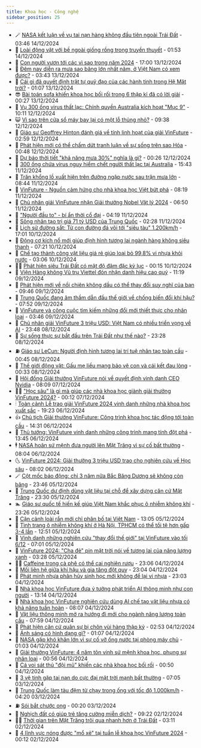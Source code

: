 ```yaml
---
title: Khoa học - Công nghệ
sidebar_position: 25
---
```


<!-- dantri-khoa-hoc-cong-nghe:START -->
- 🪄 [NASA kết luận về vụ tai nạn hàng không đầu tiên ngoài Trái Đất](https://dantri.com.vn/khoa-hoc-cong-nghe/nasa-ket-luan-ve-vu-tai-nan-hang-khong-dau-tien-ngoai-trai-dat-20241214100753384.htm) - 03:46 14/12/2024
- 🤭 [Loài động vật với bề ngoài giống rồng trong truyền thuyết](https://dantri.com.vn/khoa-hoc-cong-nghe/loai-dong-vat-voi-be-ngoai-giong-rong-trong-truyen-thuyet-20241214083631165.htm) - 01:53 14/12/2024
- 🐻 [Con người vươn tới các vì sao trong năm 2024](https://dantri.com.vn/khoa-hoc-cong-nghe/con-nguoi-vuon-toi-cac-vi-sao-trong-nam-2024-20241212104709833.htm) - 17:00 13/12/2024
- 🥰 [Đêm nay diễn ra mưa sao băng lớn nhất năm, ở Việt Nam có xem được?](https://dantri.com.vn/khoa-hoc-cong-nghe/dem-nay-dien-ra-mua-sao-bang-lon-nhat-nam-o-viet-nam-co-xem-duoc-20241213104203162.htm) - 03:43 13/12/2024
- 🥳 [Cái gì đã quyết định trật tự quỹ đạo của các hành tinh trong Hệ Mặt trời?](https://dantri.com.vn/khoa-hoc-cong-nghe/cai-gi-da-quyet-dinh-trat-tu-quy-dao-cua-cac-hanh-tinh-trong-he-mat-troi-20241213012045937.htm) - 01:07 13/12/2024
- 😎 [Bài toán sofa khiến khoa học bối rối trong 6 thập kỉ đã có lời giải](https://dantri.com.vn/khoa-hoc-cong-nghe/bai-toan-sofa-khien-khoa-hoc-boi-roi-trong-6-thap-ki-da-co-loi-giai-20241213023837974.htm) - 00:27 13/12/2024
- 🎡 [Vụ 300 ống virus thất lạc: Chính quyền Australia kích hoạt &quot;Mục 9&quot;](https://dantri.com.vn/khoa-hoc-cong-nghe/vu-300-ong-virus-that-lac-chinh-quyen-australia-kich-hoat-muc-9-20241212111954090.htm) - 10:11 12/12/2024
- 😺 [Vì sao trên cửa sổ máy bay lại có một lỗ thủng nhỏ?](https://dantri.com.vn/khoa-hoc-cong-nghe/vi-sao-tren-cua-so-may-bay-lai-co-mot-lo-thung-nho-20241212161952481.htm) - 09:38 12/12/2024
- 🌋 [Giáo sư Geoffrey Hinton đánh giá về tính linh hoạt của giải VinFuture](https://dantri.com.vn/khoa-hoc-cong-nghe/giao-su-geoffrey-hinton-danh-gia-ve-tinh-linh-hoat-cua-giai-vinfuture-20241212094930065.htm) - 02:59 12/12/2024
- 💯 [Phát hiện mới có thể chấm dứt tranh luận về sự sống trên sao Hỏa](https://dantri.com.vn/khoa-hoc-cong-nghe/phat-hien-moi-co-the-cham-dut-tranh-luan-ve-su-song-tren-sao-hoa-20241211004229634.htm) - 00:48 12/12/2024
- 🚦 [Dự báo thời tiết &quot;khả năng mưa 30%&quot; nghĩa là gì?](https://dantri.com.vn/khoa-hoc-cong-nghe/du-bao-thoi-tiet-kha-nang-mua-30-nghia-la-gi-20241212005142279.htm) - 00:26 12/12/2024
- 💼 [300 ống chứa virus nguy hiểm chết người thất lạc tại Australia](https://dantri.com.vn/khoa-hoc-cong-nghe/300-ong-chua-virus-nguy-hiem-chet-nguoi-that-lac-tai-australia-20241211223347442.htm) - 15:43 11/12/2024
- 🐘 [Trăn khổng lồ xuất hiện trên đường ngập nước sau trận mưa lớn](https://dantri.com.vn/khoa-hoc-cong-nghe/tran-khong-lo-xuat-hien-tren-duong-ngap-nuoc-sau-tran-mua-lon-20241211152003281.htm) - 08:44 11/12/2024
- 🤗 [VinFuture - Nguồn cảm hứng cho nhà khoa học Việt bứt phá](https://dantri.com.vn/khoa-hoc-cong-nghe/vinfuture-nguon-cam-hung-cho-nha-khoa-hoc-viet-but-pha-20241211150809647.htm) - 08:19 11/12/2024
- 🎃 [Chủ nhân giải VinFuture nhận Giải thưởng Nobel Vật lý 2024](https://dantri.com.vn/khoa-hoc-cong-nghe/chu-nhan-giai-vinfuture-nhan-giai-thuong-nobel-vat-ly-2024-20241211114043632.htm) - 06:50 11/12/2024
- 🚀 [&quot;Người đầu to&quot; - bí ẩn thời cổ đại](https://dantri.com.vn/khoa-hoc-cong-nghe/nguoi-dau-to-bi-an-thoi-co-dai-20241211005324912.htm) - 04:19 11/12/2024
- 📝 [Sông nhân tạo trị giá 71 tỷ USD của Trung Quốc](https://dantri.com.vn/khoa-hoc-cong-nghe/song-nhan-tao-tri-gia-71-ty-usd-cua-trung-quoc-20241211092451974.htm) - 02:28 11/12/2024
- 🐎 [Lịch sử đường sắt: Từ con đường đá vôi tới &quot;siêu tàu&quot; 1.200km/h](https://dantri.com.vn/khoa-hoc-cong-nghe/lich-su-duong-sat-tu-con-duong-da-voi-toi-sieu-tau-1200kmh-20241210155820862.htm) - 17:01 10/12/2024
- 🌊 [Động cơ kích nổ mới giúp định hình tương lai ngành hàng không siêu thanh](https://dantri.com.vn/khoa-hoc-cong-nghe/dong-co-kich-no-moi-giup-dinh-hinh-tuong-lai-nganh-hang-khong-sieu-thanh-20241210113130080.htm) - 07:21 10/12/2024
- 🙉 [Chế tạo thành công vật liệu giá rẻ giúp loại bỏ 99,8% vi nhựa khỏi nước](https://dantri.com.vn/khoa-hoc-cong-nghe/che-tao-thanh-cong-vat-lieu-gia-re-giup-loai-bo-998-vi-nhua-khoi-nuoc-20241210073619879.htm) - 03:06 10/12/2024
- 👨‍🏫 [Phát hiện siêu Trái Đất có mật độ đậm đặc kỷ lục](https://dantri.com.vn/khoa-hoc-cong-nghe/phat-hien-sieu-trai-dat-co-mat-do-dam-dac-ky-luc-20241210002508902.htm) - 00:15 10/12/2024
- 👀 [Viện Hàng không Vũ trụ Viettel đón nhận danh hiệu cao quý](https://dantri.com.vn/khoa-hoc-cong-nghe/vien-hang-khong-vu-tru-viettel-don-nhan-danh-hieu-cao-quy-20241209155355668.htm) - 11:19 09/12/2024
- 🐲 [Phát hiện mới về nồi chiên không dầu có thể thay đổi suy nghĩ của bạn](https://dantri.com.vn/khoa-hoc-cong-nghe/phat-hien-moi-ve-noi-chien-khong-dau-co-the-thay-doi-suy-nghi-cua-ban-20241208083627015.htm) - 09:46 09/12/2024
- 🐲 [Trung Quốc đang âm thầm dẫn đầu thế giới về chống biến đổi khí hậu?](https://dantri.com.vn/khoa-hoc-cong-nghe/trung-quoc-dang-am-tham-dan-dau-the-gioi-ve-chong-bien-doi-khi-hau-20241209123000481.htm) - 07:52 09/12/2024
- 🦍 [VinFuture và công cuộc tìm kiếm những đổi mới thiết thực cho nhân loại](https://dantri.com.vn/khoa-hoc-cong-nghe/vinfuture-va-cong-cuoc-tim-kiem-nhung-doi-moi-thiet-thuc-cho-nhan-loai-20241209104030044.htm) - 03:46 09/12/2024
- 🌊 [Chủ nhân giải VinFuture 3 triệu USD: Việt Nam có nhiều triển vọng về AI](https://dantri.com.vn/khoa-hoc-cong-nghe/chu-nhan-giai-vinfuture-3-trieu-usd-viet-nam-co-nhieu-trien-vong-ve-ai-20241208095932503.htm) - 23:48 08/12/2024
- 🤩 [Sự sống thực sự bắt đầu trên Trái Đất như thế nào?](https://dantri.com.vn/khoa-hoc-cong-nghe/su-song-thuc-su-bat-dau-tren-trai-dat-nhu-the-nao-20241209001535492.htm) - 23:28 08/12/2024
- ⛽️ [Giáo sư LeCun: Người định hình tương lai trí tuệ nhân tạo toàn cầu](https://dantri.com.vn/khoa-hoc-cong-nghe/giao-su-lecun-nguoi-dinh-hinh-tuong-lai-tri-tue-nhan-tao-toan-cau-20241207223515766.htm) - 00:45 08/12/2024
- 🫶 [Thế giới động vật: Gấu mẹ liều mạng bảo vệ con và cái kết đau lòng](https://dantri.com.vn/khoa-hoc-cong-nghe/the-gioi-dong-vat-gau-me-lieu-mang-bao-ve-con-va-cai-ket-dau-long-20241208014814584.htm) - 00:33 08/12/2024
- 🙉 [Hội đồng Giải thưởng VinFuture nói về quyết định vinh danh CEO Nvidia](https://dantri.com.vn/khoa-hoc-cong-nghe/hoi-dong-giai-thuong-vinfuture-noi-ve-quyet-dinh-vinh-danh-ceo-nvidia-20241207145915312.htm) - 08:09 07/12/2024
- 👨‍🏫 [&quot;Học sâu&quot; là gì mà giúp các nhà khoa học giành giải thưởng VinFuture 2024?](https://dantri.com.vn/suc-manh-so/hoc-sau-la-gi-ma-giup-cac-nha-khoa-hoc-gianh-giai-thuong-vinfuture-2024-20241207020413891.htm) - 00:12 07/12/2024
- 🕯 [Toàn cảnh Lễ trao giải VinFuture 2024 vinh danh những nhà khoa học xuất sắc](https://dantri.com.vn/khoa-hoc-cong-nghe/toan-canh-le-trao-giai-vinfuture-2024-vinh-danh-nhung-nha-khoa-hoc-xuat-sac-20241207012529793.htm) - 19:23 06/12/2024
- 👍 [Chủ tịch Giải thưởng VinFuture: Công trình khoa học tác động tới toàn cầu](https://dantri.com.vn/khoa-hoc-cong-nghe/chu-tich-giai-thuong-vinfuture-cong-trinh-khoa-hoc-tac-dong-toi-toan-cau-20241206211512133.htm) - 14:31 06/12/2024
- 🧠 [Thủ tướng: VinFuture vinh danh những công trình mang tính đột phá](https://dantri.com.vn/khoa-hoc-cong-nghe/thu-tuong-vinfuture-vinh-danh-nhung-cong-trinh-mang-tinh-dot-pha-20241206204419683.htm) - 13:45 06/12/2024
- 🕴 [NASA hoãn sứ mệnh đưa người lên Mặt Trăng vì sự cố bất thường](https://dantri.com.vn/khoa-hoc-cong-nghe/nasa-hoan-su-menh-dua-nguoi-len-mat-trang-vi-su-co-bat-thuong-20241206093646740.htm) - 08:04 06/12/2024
- 🌜 [VinFuture 2024: Giải thưởng 3 triệu USD trao cho nghiên cứu về Học sâu](https://dantri.com.vn/khoa-hoc-cong-nghe/vinfuture-2024-giai-thuong-3-trieu-usd-trao-cho-nghien-cuu-ve-hoc-sau-20241206142222934.htm) - 08:02 06/12/2024
- 🪄 [Cột mốc báo động: chỉ 3 năm nữa Bắc Băng Dương sẽ không còn băng](https://dantri.com.vn/khoa-hoc-cong-nghe/cot-moc-bao-dong-chi-3-nam-nua-bac-bang-duong-se-khong-con-bang-20241206005316485.htm) - 23:46 05/12/2024
- 🎃 [Trung Quốc dự định dùng vật liệu tại chỗ để xây dựng căn cứ Mặt Trăng](https://dantri.com.vn/khoa-hoc-cong-nghe/trung-quoc-du-dinh-dung-vat-lieu-tai-cho-de-xay-dung-can-cu-mat-trang-20241206004626242.htm) - 23:30 05/12/2024
- 🏊 [Giáo sư quốc tế hiến kế giúp Việt Nam khắc phục ô nhiễm không khí](https://dantri.com.vn/khoa-hoc-cong-nghe/giao-su-quoc-te-hien-ke-giup-viet-nam-khac-phuc-o-nhiem-khong-khi-20241205095227875.htm) - 23:26 05/12/2024
- 🔭 [Cận cảnh loài rắn mới chỉ phân bố tại Việt Nam](https://dantri.com.vn/khoa-hoc-cong-nghe/can-canh-loai-ran-moi-chi-phan-bo-tai-viet-nam-20241205155952166.htm) - 13:05 05/12/2024
- 🤭 [Tình trạng ô nhiễm không khí ở Hà Nội, TPHCM có thể tồi tệ hơn gấp 3-4 lần](https://dantri.com.vn/khoa-hoc-cong-nghe/tinh-trang-o-nhiem-khong-khi-o-ha-noi-tphcm-co-the-toi-te-hon-gap-3-4-lan-20241205172104168.htm) - 12:51 05/12/2024
- 📝 [Vinh danh những nghiên cứu &quot;thay đổi thế giới&quot; tại VinFuture vào tối 6/12](https://dantri.com.vn/khoa-hoc-cong-nghe/vinh-danh-nhung-nghien-cuu-thay-doi-the-gioi-tai-vinfuture-vao-toi-612-20241205135054144.htm) - 07:01 05/12/2024
- 🌋 [VinFuture 2024: &quot;Cha đẻ&quot; pin mặt trời nói về tương lai của năng lượng xanh](https://dantri.com.vn/khoa-hoc-cong-nghe/vinfuture-2024-cha-de-pin-mat-troi-noi-ve-tuong-lai-cua-nang-luong-xanh-20241205081813508.htm) - 03:28 05/12/2024
- 🧑‍🏫 [Caffeine trong cà phê có thể cai nghiện rượu](https://dantri.com.vn/khoa-hoc-cong-nghe/caffeine-trong-ca-phe-co-the-cai-nghien-ruou-20241204234212911.htm) - 23:06 04/12/2024
- 👀 [Mối liên hệ giữa khí hậu và gia tăng đột quỵ](https://dantri.com.vn/khoa-hoc-cong-nghe/moi-lien-he-giua-khi-hau-va-gia-tang-dot-quy-20241204135611704.htm) - 23:04 04/12/2024
- 🗽 [Phát minh nhựa phân hủy sinh học mới không để lại vi nhựa](https://dantri.com.vn/khoa-hoc-cong-nghe/phat-minh-nhua-phan-huy-sinh-hoc-moi-khong-de-lai-vi-nhua-20241204232950526.htm) - 23:03 04/12/2024
- 🦩 [Nhà khoa học VinFuture đưa ý tưởng phát triển AI thông minh như con người](https://dantri.com.vn/khoa-hoc-cong-nghe/nha-khoa-hoc-vinfuture-dua-y-tuong-phat-trien-ai-thong-minh-nhu-con-nguoi-20241204200819927.htm) - 13:14 04/12/2024
- 🦍 [Nhà khoa học VinFuture nghiên cứu dùng AI chế tạo vật liệu nhựa có khả năng tuần hoàn](https://dantri.com.vn/khoa-hoc-cong-nghe/nha-khoa-hoc-vinfuture-nghien-cuu-dung-ai-che-tao-vat-lieu-nhua-co-kha-nang-tuan-hoan-20241204144131971.htm) - 08:07 04/12/2024
- 🤖 [Vật liệu thông minh mở ra hướng đi mới cho ngành năng lượng toàn cầu](https://dantri.com.vn/khoa-hoc-cong-nghe/vat-lieu-thong-minh-mo-ra-huong-di-moi-cho-nganh-nang-luong-toan-cau-20241204131517997.htm) - 07:59 04/12/2024
- 🔭 [Phát hiện căn cứ quân sự bị chôn vùi hàng thập kỷ](https://dantri.com.vn/khoa-hoc-cong-nghe/phat-hien-can-cu-quan-su-bi-chon-vui-hang-thap-ky-20241202164351672.htm) - 02:53 04/12/2024
- 👺 [Ánh sáng có hình dạng gì?](https://dantri.com.vn/khoa-hoc-cong-nghe/anh-sang-co-hinh-dang-gi-20241203190103957.htm) - 01:07 04/12/2024
- 🤖 [NASA gặp khó khăn lớn vì sự cố vỡ ống nước tại phòng máy chủ](https://dantri.com.vn/khoa-hoc-cong-nghe/nasa-gap-kho-khan-lon-vi-su-co-vo-ong-nuoc-tai-phong-may-chu-20241203081504793.htm) - 01:03 04/12/2024
- 🌮 [Giải thưởng VinFuture: 4 năm tôn vinh sứ mệnh khoa học, phụng sự nhân loại](https://dantri.com.vn/khoa-hoc-cong-nghe/giai-thuong-vinfuture-4-nam-ton-vinh-su-menh-khoa-hoc-phung-su-nhan-loai-20241203160352024.htm) - 00:56 04/12/2024
- 💼 [Cá voi sát thủ &quot;đội mũ&quot; khiến các nhà khoa học bối rối](https://dantri.com.vn/khoa-hoc-cong-nghe/ca-voi-sat-thu-doi-mu-khien-cac-nha-khoa-hoc-boi-roi-20241204064631204.htm) - 00:50 04/12/2024
- 🎃 [3 vệ tinh gặp tai nạn do cực đại mặt trời mạnh bất thường](https://dantri.com.vn/khoa-hoc-cong-nghe/3-ve-tinh-gap-tai-nan-do-cuc-dai-mat-troi-manh-bat-thuong-20241202162014794.htm) - 07:05 03/12/2024
- 💫 [Trung Quốc làm tàu đệm từ chạy trong ống với tốc độ 1.000km/h](https://dantri.com.vn/khoa-hoc-cong-nghe/trung-quoc-lam-tau-dem-tu-chay-trong-ong-voi-toc-do-1000kmh-20241203080533375.htm) - 04:20 03/12/2024
- ⛽️ [Sói bắt chước ong](https://dantri.com.vn/khoa-hoc-cong-nghe/soi-bat-chuoc-ong-20241202071917068.htm) - 00:20 03/12/2024
- 💼 [Nghịch đất có giúp trẻ tăng cường miễn dịch?](https://dantri.com.vn/khoa-hoc-cong-nghe/nghich-dat-co-giup-tre-tang-cuong-mien-dich-20241202160633146.htm) - 09:22 02/12/2024
- 🧑‍💻 [Thời gian trên Mặt Trăng trôi qua nhanh hơn ở Trái Đất](https://dantri.com.vn/khoa-hoc-cong-nghe/thoi-gian-tren-mat-trang-troi-qua-nhanh-hon-o-trai-dat-20241202063708705.htm) - 03:11 02/12/2024
- 🧰 [4 lĩnh vực nóng được &quot;mổ xẻ&quot; tại tuần lễ khoa học VinFuture 2024](https://dantri.com.vn/khoa-hoc-cong-nghe/4-linh-vuc-nong-duoc-mo-xe-tai-tuan-le-khoa-hoc-vinfuture-2024-20241202060238755.htm) - 00:12 02/12/2024<!-- dantri-khoa-hoc-cong-nghe:END -->
